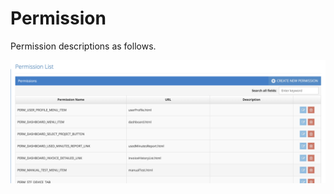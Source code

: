 # Permission

Permission descriptions as follows.

![](../../../../.gitbook/assets/PermissionList.png)
